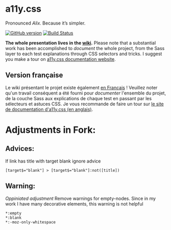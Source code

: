 a11y.css
========

Pronounced *Alix*. Because it’s simpler.

[![GitHub version](https://badge.fury.io/gh/ffoodd%2Fa11y.css.svg)](https://badge.fury.io/gh/ffoodd%2Fa11y.css)
[![Build Status](https://travis-ci.org/ffoodd/a11y.css.svg?branch=master)](https://travis-ci.org/ffoodd/a11y.css)

**The whole presentation lives in the [wiki](https://github.com/ffoodd/a11y.css/wiki).**
Please note that a substantial work has been accomplished to *document* the whole project, from the Sass layer to each test explanations through CSS selectors and tricks. I suggest you make a tour on [a11y.css documentation website](http://ffoodd.github.io/a11y.css/).

## Version française
Le wiki présentant le projet existe également [en Français](https://github.com/ffoodd/a11y.css/wiki/Introduction) !
Veuillez noter qu'un travail conséquent a été fourni pour *documenter* l'ensemble du projet, de la couche Sass aux explications de chaque test en passant par les sélecteurs et astuces CSS. Je vous recommande de faire un tour sur [le site de documentation d'a11y.css (en anglais)](https://ffoodd.github.io/a11y.css/).


Adjustments in Fork:
===================

## Advices:

If link has title with target blank ignore advice
```
[target$="blank"] > [target$="blank"]:not([title]) 
```

## Warning:
*Oppiniated adjustment* 
Remove warnings for empty-nodes. Since in my work I have many decorative elements, this warning is not helpful 

```
*:empty
*:blank
*:-moz-only-whitespace
```
